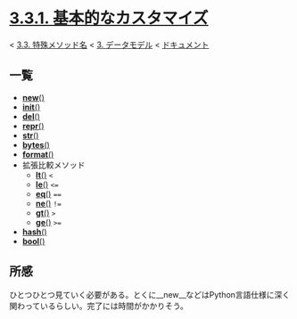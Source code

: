 # [3.3.1. 基本的なカスタマイズ](https://docs.python.jp/3/reference/datamodel.html#basic-customization)

< [3.3. 特殊メソッド名](https://docs.python.jp/3/reference/datamodel.html#special-method-names) < [3. データモデル](https://docs.python.jp/3/reference/datamodel.html#data-model) < [ドキュメント](https://docs.python.jp/3/index.html)

## 一覧

* [__new__()](https://github.com/pylangstudy/201707/blob/master/09/01/00/ReadMe.md)
* [__init__()](https://github.com/pylangstudy/201707/blob/master/09/01/01/ReadMe.md)
* [__del__()](https://github.com/pylangstudy/201707/blob/master/09/01/02/ReadMe.md)
* [__repr__()]()
* [__str__()]()
* [__bytes__()]()
* [__format__()]()
* 拡張比較メソッド
    * [__lt__()]() `<`
    * [__le__()]() `<=`
    * [__eq__()]() `==`
    * [__ne__()]() `!=`
    * [__gt__()]() `>`
    * [__ge__()]() `>=`
* [__hash__()]()
* [__bool__()]()

## 所感

ひとつひとつ見ていく必要がある。とくに__new__などはPython言語仕様に深く関わっているらしい。完了には時間がかかりそう。
